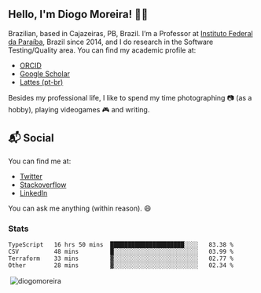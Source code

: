 ## Hello, I'm Diogo Moreira! 👋🏻

Brazilian, based in Cajazeiras, PB, Brazil.
I’m a Professor at [Instituto Federal da Paraíba](https://ifpb.edu.br), Brazil since 2014, and I do research in the Software Testing/Quality area. You can find my academic profile at:

- [ORCID](https://orcid.org/0000-0003-1803-6565)
- [Google Scholar](https://scholar.google.com.br/citations?hl=pt-BR&user=DlSdlvEAAAAJ)
- [Lattes (pt-br)](http://buscatextual.cnpq.br/buscatextual/visualizacv.do?id=K4384159A1)

Besides my professional life, I like to spend my time photographing 📷 (as a hobby), playing videogames 🎮 and writing.

## 📬 Social

You can find me at:

- [Twitter](https://twitter.com/diogodmoreira)
- [Stackoverflow](https://stackoverflow.com/users/1541533/diogo-moreira)
- [LinkedIn](https://linkedin.com/in/diogodmoreira)

You can ask me anything (within reason). 😄

### Stats

<!--START_SECTION:waka-->

```text
TypeScript   16 hrs 50 mins  █████████████████████░░░░   83.38 %
CSV          48 mins         █░░░░░░░░░░░░░░░░░░░░░░░░   03.99 %
Terraform    33 mins         ▓░░░░░░░░░░░░░░░░░░░░░░░░   02.77 %
Other        28 mins         ▓░░░░░░░░░░░░░░░░░░░░░░░░   02.34 %
```

<!--END_SECTION:waka-->

<p>&nbsp;<img align="center" src="https://github-readme-stats.vercel.app/api?username=diogomoreira&show_icons=true&theme=dark&locale=en" alt="diogomoreira" /></p>
